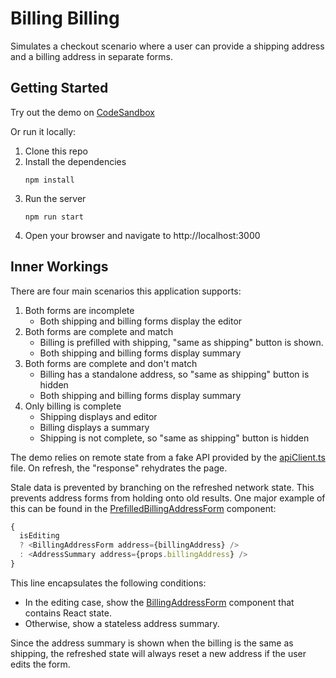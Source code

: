 # Billing Billing

Simulates a checkout scenario where a user can provide a shipping address and a billing address in separate forms.

## Getting Started

Try out the demo on [CodeSandbox](https://codesandbox.io/p/github/jocmp/billing-billing/main?file=%2FREADME.md)

Or run it locally:

1. Clone this repo
2. Install the dependencies
   ```
   npm install
   ```
3. Run the server
   ```
   npm run start
   ```
4. Open your browser and navigate to http://localhost:3000

## Inner Workings

There are four main scenarios this application supports:

1. Both forms are incomplete
   - Both shipping and billing forms display the editor
2. Both forms are complete and match
   - Billing is prefilled with shipping, "same as shipping" button is shown.
   - Both shipping and billing forms display summary
3. Both forms are complete and don't match
   - Billing has a standalone address, so "same as shipping" button is hidden
   - Both shipping and billing forms display summary
4. Only billing is complete
   - Shipping displays and editor
   - Billing displays a summary
   - Shipping is not complete, so "same as shipping" button is hidden

The demo relies on remote state from a fake API provided by the [apiClient.ts](./src/apiClient.ts) file. On refresh, the "response" rehydrates the page.

Stale data is prevented by branching on the refreshed network state. This prevents address forms from holding onto old results. One major example of this can be found in the [PrefilledBillingAddressForm](./src/PrefilledBillingAddressForm.tsx) component:

```typescript
{
  isEditing
  ? <BillingAddressForm address={billingAddress} />
  : <AddressSummary address={props.billingAddress} />
}
```

This line encapsulates the following conditions:

- In the editing case, show the [BillingAddressForm](./src/BillingAddressForm.tsx) component that contains React state.
- Otherwise, show a stateless address summary.

Since the address summary is shown when the billing is the same as shipping, the refreshed state will always reset a new address if the user edits the form.
